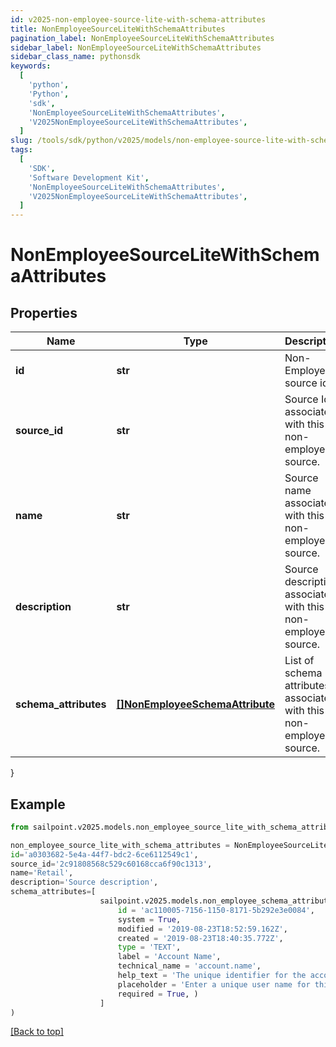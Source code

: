 ```yaml
---
id: v2025-non-employee-source-lite-with-schema-attributes
title: NonEmployeeSourceLiteWithSchemaAttributes
pagination_label: NonEmployeeSourceLiteWithSchemaAttributes
sidebar_label: NonEmployeeSourceLiteWithSchemaAttributes
sidebar_class_name: pythonsdk
keywords:
  [
    'python',
    'Python',
    'sdk',
    'NonEmployeeSourceLiteWithSchemaAttributes',
    'V2025NonEmployeeSourceLiteWithSchemaAttributes',
  ]
slug: /tools/sdk/python/v2025/models/non-employee-source-lite-with-schema-attributes
tags:
  [
    'SDK',
    'Software Development Kit',
    'NonEmployeeSourceLiteWithSchemaAttributes',
    'V2025NonEmployeeSourceLiteWithSchemaAttributes',
  ]
---
```


# NonEmployeeSourceLiteWithSchemaAttributes

## Properties

| Name | Type | Description | Notes |
| --- | --- | --- | --- |
| **id** | **str** | Non-Employee source id. | [optional] |
| **source_id** | **str** | Source Id associated with this non-employee source. | [optional] |
| **name** | **str** | Source name associated with this non-employee source. | [optional] |
| **description** | **str** | Source description associated with this non-employee source. | [optional] |
| **schema_attributes** | [**[]NonEmployeeSchemaAttribute**](non-employee-schema-attribute) | List of schema attributes associated with this non-employee source. | [optional] |

}

## Example

```python
from sailpoint.v2025.models.non_employee_source_lite_with_schema_attributes import NonEmployeeSourceLiteWithSchemaAttributes

non_employee_source_lite_with_schema_attributes = NonEmployeeSourceLiteWithSchemaAttributes(
id='a0303682-5e4a-44f7-bdc2-6ce6112549c1',
source_id='2c91808568c529c60168cca6f90c1313',
name='Retail',
description='Source description',
schema_attributes=[
                    sailpoint.v2025.models.non_employee_schema_attribute.NonEmployeeSchemaAttribute(
                        id = 'ac110005-7156-1150-8171-5b292e3e0084',
                        system = True,
                        modified = '2019-08-23T18:52:59.162Z',
                        created = '2019-08-23T18:40:35.772Z',
                        type = 'TEXT',
                        label = 'Account Name',
                        technical_name = 'account.name',
                        help_text = 'The unique identifier for the account',
                        placeholder = 'Enter a unique user name for this account.',
                        required = True, )
                    ]
)

```

[[Back to top]](#)
